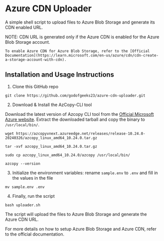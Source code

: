 # Azure CDN Uploader

A simple shell script to upload files to Azure Blob Storage and generate its CDN enabled URL.

NOTE: CDN URL is generated only if the Azure CDN is enabled for the Azure Blob Storage account.
```
To enable Azure CDN for Azure Blob Storage, refer to the [Official Documentation](https://learn.microsoft.com/en-us/azure/cdn/cdn-create-a-storage-account-with-cdn).
```

## Installation and Usage Instructions

1. Clone this GitHub repo

```
git clone https://github.com/godofgeeks23/azure-cdn-uploader.git
```

2. Download & Install the AzCopy-CLI tool

Download the latest version of Azcopy CLI tool from the [Official Microsoft Azure website](https://learn.microsoft.com/en-us/azure/storage/common/storage-use-azcopy-v10#download-azcopy). Extract the downloaded tarball and copy the binary to `/usr/local/bin/`.

```
wget https://azcopyvnext.azureedge.net/releases/release-10.24.0-20240326/azcopy_linux_amd64_10.24.0.tar.gz

tar -xvf azcopy_linux_amd64_10.24.0.tar.gz

sudo cp azcopy_linux_amd64_10.24.0/azcopy /usr/local/bin/

azcopy --version
```

3. Initialize the environment variables: rename `sample.env` to `.env` and fill in the values in the file

```
mv sample.env .env
```

4. Finally, run the script

```
bash uploader.sh
```

The script will upload the files to Azure Blob Storage and generate the Azure CDN URL.

For more details on how to setup Azure Blob Storage and Azure CDN, refer to the official documentation.
